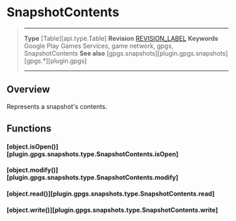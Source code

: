 # SnapshotContents

> --------------------- ------------------------------------------------------------------------------------------
> __Type__              [Table][api.type.Table]
> __Revision__          [REVISION_LABEL](REVISION_URL)
> __Keywords__          Google Play Games Services, game network, gpgs, SnapshotContents
> __See also__          [gpgs.snapshots][plugin.gpgs.snapshots]
>                       [gpgs.*][plugin.gpgs]
> --------------------- ------------------------------------------------------------------------------------------

## Overview

Represents a snapshot's contents.

## Functions

#### [object.isOpen()][plugin.gpgs.snapshots.type.SnapshotContents.isOpen]

#### [object.modify()][plugin.gpgs.snapshots.type.SnapshotContents.modify]

#### [object.read()][plugin.gpgs.snapshots.type.SnapshotContents.read]

#### [object.write()][plugin.gpgs.snapshots.type.SnapshotContents.write]